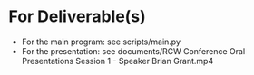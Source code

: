 # For Deliverable(s)

- For the main program: see scripts/main.py
- For the presentation: see documents/RCW Conference Oral Presentations Session 1 - Speaker Brian Grant.mp4

